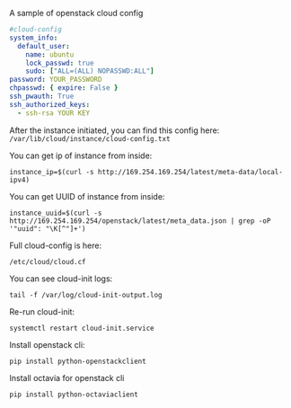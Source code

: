 A sample of openstack cloud config
```yaml
#cloud-config
system_info:
  default_user:
    name: ubuntu
    lock_passwd: true
    sudo: ["ALL=(ALL) NOPASSWD:ALL"]
password: YOUR_PASSWORD
chpasswd: { expire: False }
ssh_pwauth: True
ssh_authorized_keys:
  - ssh-rsa YOUR KEY
  ```
  
After the instance initiated, you can find this config here:
```/var/lib/cloud/instance/cloud-config.txt```

You can get ip of instance from inside:
```
instance_ip=$(curl -s http://169.254.169.254/latest/meta-data/local-ipv4)
```

You can get UUID of instance from inside:
```
instance_uuid=$(curl -s http://169.254.169.254/openstack/latest/meta_data.json | grep -oP '"uuid": "\K[^"]+')
```
Full cloud-config is here:
```
/etc/cloud/cloud.cf
```
You can see cloud-init logs:
```
tail -f /var/log/cloud-init-output.log
```
Re-run cloud-init:
```
systemctl restart cloud-init.service
```
Install openstack cli:
```
pip install python-openstackclient
```
Install octavia for openstack cli
```
pip install python-octaviaclient
```
